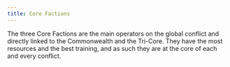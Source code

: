 ```yaml
---
title: Core Factions
---
```


The three Core Factions are the main operators on the global conflict and directly linked to the Commonwealth and the Tri-Core. They have the most resources and the best training, and as such they are at the core of each and every conflict.